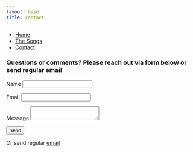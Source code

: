 ```yaml
---
layout: base
title: contact
---
```



<nav>
    <ul class="nav">
      <li><a href="/">Home</a></li>
      <li><a href="/the-songs/">The Songs</a></li>
      <li class="active"><a href="/sheet-music">Contact</a></li>
    </ul>
  </nav>

### Questions or comments? Please reach out via form below or send regular email

<div class="form">
<form name="contact" method="POST" data-netlify="true">
  <p>
    <label>Name <input type="text" name="name" /></label>   
  </p>
  <p>
    <label>Email <input type="email" name="email" /></label>
  </p>
  <!-- <p>
    <label>Your Role: <select name="role[]" multiple>
      <option value="leader">Leader</option>
      <option value="follower">Follower</option>
    </select></label>
  </p> -->
  <p>
    <label>Message <textarea name="message" type="text" ></textarea></label>
  </p>
  <p>
    <button class="round-button" type="submit">Send</button>
  </p>
</form>
</div>
<p>Or send regular <a href="mailto:mattosurf@gmail.com?subject=minnie%20music">email</a>